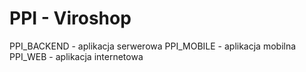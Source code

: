 # PPI - Viroshop

PPI_BACKEND - aplikacja serwerowa
PPI_MOBILE - aplikacja mobilna
PPI_WEB - aplikacja internetowa
